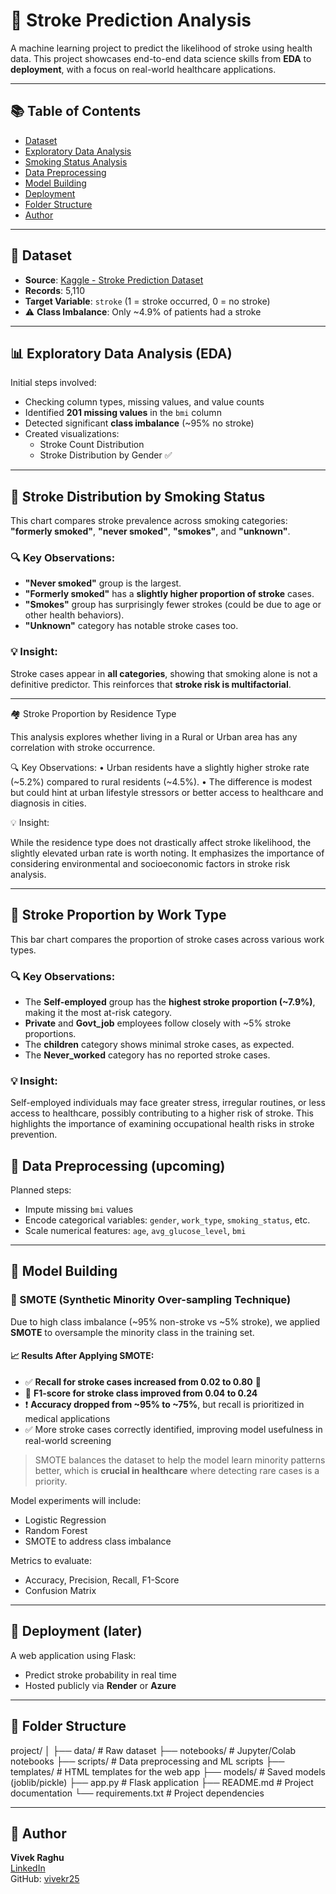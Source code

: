 # 🧠 Stroke Prediction Analysis

A machine learning project to predict the likelihood of stroke using health data. This project showcases end-to-end data science skills from **EDA** to **deployment**, with a focus on real-world healthcare applications.

---

## 📚 Table of Contents
- [Dataset](#-dataset)
- [Exploratory Data Analysis](#-exploratory-data-analysis-eda)
- [Smoking Status Analysis](#-stroke-distribution-by-smoking-status)
- [Data Preprocessing](#-data-preprocessing-upcoming)
- [Model Building](#-model-building-coming-soon)
- [Deployment](#-deployment-later)
- [Folder Structure](#-folder-structure)
- [Author](#-author)

---

## 📁 Dataset

- **Source**: [Kaggle - Stroke Prediction Dataset](https://www.kaggle.com/datasets/fedesoriano/stroke-prediction-dataset)
- **Records**: 5,110  
- **Target Variable**: `stroke` (1 = stroke occurred, 0 = no stroke)  
- ⚠️ **Class Imbalance**: Only ~4.9% of patients had a stroke

---

## 📊 Exploratory Data Analysis (EDA)

Initial steps involved:
- Checking column types, missing values, and value counts
- Identified **201 missing values** in the `bmi` column
- Detected significant **class imbalance** (~95% no stroke)
- Created visualizations:
  - Stroke Count Distribution
  - Stroke Distribution by Gender ✅

---

## 🚬 Stroke Distribution by Smoking Status

This chart compares stroke prevalence across smoking categories:  
**"formerly smoked"**, **"never smoked"**, **"smokes"**, and **"unknown"**.

### 🔍 Key Observations:
- **"Never smoked"** group is the largest.
- **"Formerly smoked"** has a **slightly higher proportion of stroke** cases.
- **"Smokes"** group has surprisingly fewer strokes (could be due to age or other health behaviors).
- **"Unknown"** category has notable stroke cases too.

### 💡 Insight:
Stroke cases appear in **all categories**, showing that smoking alone is not a definitive predictor. This reinforces that **stroke risk is multifactorial**.

---

🏘️ Stroke Proportion by Residence Type

This analysis explores whether living in a Rural or Urban area has any correlation with stroke occurrence.

🔍 Key Observations:
	•	Urban residents have a slightly higher stroke rate (~5.2%) compared to rural residents (~4.5%).
	•	The difference is modest but could hint at urban lifestyle stressors or better access to healthcare and diagnosis in cities.

💡 Insight:

While the residence type does not drastically affect stroke likelihood, the slightly elevated urban rate is worth noting. It emphasizes the importance of considering environmental and socioeconomic factors in stroke risk analysis.

------

## 🏢 Stroke Proportion by Work Type

This bar chart compares the proportion of stroke cases across various work types.

### 🔍 Key Observations:
- The **Self-employed** group has the **highest stroke proportion (~7.9%)**, making it the most at-risk category.
- **Private** and **Govt_job** employees follow closely with ~5% stroke proportions.
- The **children** category shows minimal stroke cases, as expected.
- The **Never_worked** category has no reported stroke cases.

### 💡 Insight:
Self-employed individuals may face greater stress, irregular routines, or less access to healthcare, possibly contributing to a higher risk of stroke. This highlights the importance of examining occupational health risks in stroke prevention.

## 🧼 Data Preprocessing (upcoming)

Planned steps:
- Impute missing `bmi` values
- Encode categorical variables: `gender`, `work_type`, `smoking_status`, etc.
- Scale numerical features: `age`, `avg_glucose_level`, `bmi`

---

## 🤖 Model Building 
### 🔄 SMOTE (Synthetic Minority Over-sampling Technique)

Due to high class imbalance (~95% non-stroke vs ~5% stroke), we applied **SMOTE** to oversample the minority class in the training set.

#### 📈 Results After Applying SMOTE:
- ✅ **Recall for stroke cases increased from 0.02 to 0.80** 🎯
- 🎯 **F1-score for stroke class improved from 0.04 to 0.24**
- ❗️ **Accuracy dropped from ~95% to ~75%**, but recall is prioritized in medical applications
- ✅ More stroke cases correctly identified, improving model usefulness in real-world screening

> SMOTE balances the dataset to help the model learn minority patterns better, which is **crucial in healthcare** where detecting rare cases is a priority.

Model experiments will include:
- Logistic Regression
- Random Forest
- SMOTE to address class imbalance

Metrics to evaluate:
- Accuracy, Precision, Recall, F1-Score
- Confusion Matrix

---

## 🚀 Deployment (later)

A web application using Flask:
- Predict stroke probability in real time
- Hosted publicly via **Render** or **Azure**

---

## 📂 Folder Structure
project/
│
├── data/                  # Raw dataset
├── notebooks/             # Jupyter/Colab notebooks
├── scripts/               # Data preprocessing and ML scripts
├── templates/             # HTML templates for the web app
├── models/                # Saved models (joblib/pickle)
├── app.py                 # Flask application
├── README.md              # Project documentation
└── requirements.txt       # Project dependencies

---


## 👤 Author

**Vivek Raghu**  
[LinkedIn](https://www.linkedin.com/in/raghuvivek/)  
GitHub: [vivekr25](https://github.com/vivekr25)